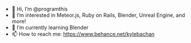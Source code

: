 - 👋 Hi, I’m @programthis
- 👀 I’m interested in Meteor.js, Ruby on Rails, Blender, Unreal Engine, and more!
- 🌱 I’m currently learning Blender
- 📫 How to reach me: https://www.behance.net/kylebachan

<!---
programthis/programthis is a ✨ special ✨ repository because its `README.md` (this file) appears on your GitHub profile.
You can click the Preview link to take a look at your changes.
--->
